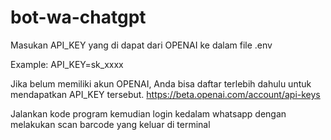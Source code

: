 # bot-wa-chatgpt

Masukan API_KEY yang di dapat dari OPENAI ke dalam file .env

Example: 
API_KEY=sk_xxxx

Jika belum memiliki akun OPENAI, Anda bisa daftar terlebih dahulu untuk mendapatkan API_KEY tersebut.
https://beta.openai.com/account/api-keys

Jalankan kode program kemudian login kedalam whatsapp dengan melakukan scan barcode yang keluar di terminal
